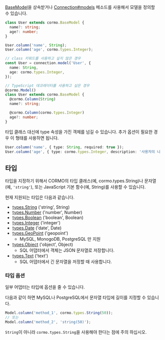 [BaseModel](/cormo/api/cormo/classes/basemodel.html)을 상속받거나 [Connection#models](/cormo/api/cormo/classes/connection.html#models) 메소드를 사용해서 모델을 정의할 수 있습니다.

```typescript
class User extends cormo.BaseModel {
  name?: string;
  age?: number;
}

User.column('name', String);
User.column('age', cormo.types.Integer);

// class 키워드를 사용하고 싶지 않은 경우
const User = connection.model('User', {
  name: String,
  age: cormo.types.Integer,
});

// TypeScript 데코레이터를 사용하고 싶은 경우
@cormo.Model()
class User extends cormo.BaseModel {
  @cormo.Column(String)
  name?: string;

  @cormo.Column(cormo.types.Integer)
  age?: number;
}
```

타입 클래스 대신에 type 속성을 가진 객체를 넘길 수 있습니다.
추가 옵션이 필요한 경우 이 형태를 사용하면 됩니다.

```typescript
User.column('name', { type: String, required: true });
User.column('age', { type: cormo.types.Integer, description: '사용자의 나이' });
```

## 타입

타입을 지정하기 위해서 CORMO의 타입 클래스(예, cormo.types.String)나 문자열(예, `'string'`), 또는 JavaScript 기본 함수(예, String)를 사용할 수 있습니다.

현재 지원되는 타입은 다음과 같습니다.

- [types.String](/cormo/api/cormo/interfaces/cormotypesstring.html) ('string', String)
- [types.Number](/cormo/api/cormo/interfaces/cormotypesnumber.html) ('number', Number)
- [types.Boolean](/cormo/api/cormo/interfaces/cormotypesboolean.html) ('boolean', Boolean)
- [types.Integer](/cormo/api/cormo/interfaces/cormotypesinteger.html) ('integer')
- [types.Date](/cormo/api/cormo/interfaces/cormotypesdate.html) ('date', Date)
- [types.GeoPoint](/cormo/api/cormo/interfaces/cormotypesgeopoint.html) ('geopoint')
  - MySQL, MonogoDB, PostgreSQL 만 지원
- [types.Object](/cormo/api/cormo/interfaces/cormotypesobject.html) ('object', Object)
  - SQL 어댑터에서 객체는 JSON 문자열로 저장합니다.
- [types.Text](/cormo/api/cormo/interfaces/cormotypestext.html) ('text')
  - SQL 어댑터에서 긴 문자열을 저정할 때 사용합니다.

### 타입 옵션

일부 어댑터는 타입에 옵션을 줄 수 있습니다.

다음과 같이 하면 MySQL나 PostgreSQL에서 문자열 타입에 길이를 지정할 수 있습니다.

```typescript
Model.column('method_1', cormo.types.String(50));
// 또는
Model.column('method_2', 'string(50)');
```

`String`이 아니라 `cormo.types.String`을 사용해야 한다는 점에 주의 하십시오.
